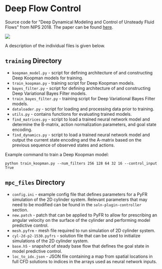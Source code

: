 # Deep Flow Control
Source code for "Deep Dynamical Modeling and Control of Unsteady Fluid Flows" from NIPS 2018. The paper can be found [here](https://arxiv.org/pdf/1805.07472.pdf).


![](gifs/vortex.gif)



A description of the individual files is given below.
## ```training``` Directory
* ```koopman_model.py``` - script for defining architecture of and constructing Deep Koopman models for training.
* ```train_koopman.py``` - training script for Deep Koopman models.
* ```bayes_filter.py``` - script for defining architecture of and constructing Deep Variational Bayes Filter models.
* ```train_bayes_filter.py``` - training script for Deep Variational Bayes Filter models.
* ```dataloader.py``` - script for loading and processing data prior to training.
* ```utils.py``` - contains functions for evaluating trained models.
* ```find_matrices.py``` - script to load a trained neural network model and determine the B-matrix, action normalization parameters, and goal state encoding.
* ```find_dynamics.py``` - script to load a trained neural network model and output the current state encoding and the A-matrix based on the previous sequence of observed states and actions.

Example command to train a Deep Koopman model:

```python train_koopman.py --num_filters 256 128 64 32 16 --control_input True```

## ```mpc_files``` Directory
* ```config.ini``` - example config file that defines parameters for a PyFR simulation of the 2D cylinder system. Relevant parameters that may need to be modified can be found in the ```soln-plugin-controller``` section.
* ```new.patch``` - patch that can be applied to PyFR to allow for prescribing an angular velocity on the surface of the cylinder and performing model predictive control.
* ```mesh.pyfrm``` - mesh file required to run simulation of 2D cylinder system.
* ```cyl-2d-p2-1530.pyfrs``` - solution file that can be used to initialize simulations of the 2D cylinder system.
* ```base.h5``` - snapshot of steady base flow that defines the goal state in model predictive control.
* ```loc_to_idx.json``` - JSON file containing a map from spatial locations in full CFD solutions to indices in the arrays used as neural network inputs.





